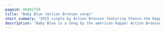 ```yaml
---
pageid: 46492729
title: "Baby Blue (Action Bronson song)"
short_summary: "2015 single by Action Bronson featuring Chance the Rapper"
description: "Baby Blue is a Song by the american Rapper Action Bronson with a Guest Appearance by fellow Rapper Chance the Rapper. It was released by atlantic and Vice on 3 March 2015 as the fourth and final single from his second Album Mr. Wonderful. It was co-written by both Artists, along with Zane Lowe, who did a Punch-Up to the Chorus, and Mark Ronson, who also produced the Song. A Breakup Song, 'Baby Blue' ends a three-part Suite started by 'City Boy Blues' and 'a Light in the Addict' that is preluded by the Album's Interlude, 'Thug Love Story 2017 the Musical'."
---
```

